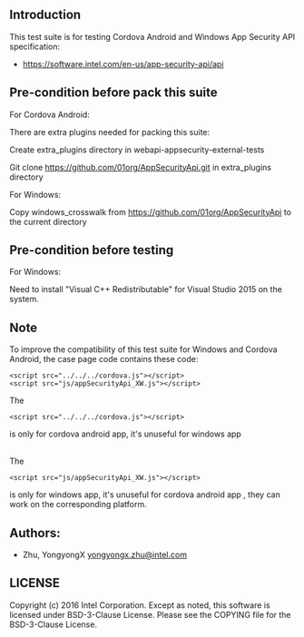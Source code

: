 ## Introduction

This test suite is for testing Cordova Android and Windows App Security API specification:
* https://software.intel.com/en-us/app-security-api/api

## Pre-condition before pack this suite

For Cordova Android:

There are extra plugins needed for packing this suite:

Create extra_plugins directory in webapi-appsecurity-external-tests

Git clone https://github.com/01org/AppSecurityApi.git in extra_plugins directory

For Windows:

Copy windows_crosswalk from https://github.com/01org/AppSecurityApi to the current directory

## Pre-condition before testing

For Windows:

Need to install "Visual C++ Redistributable" for Visual Studio 2015 on the system.

## Note
To improve the compatibility of this test suite for Windows and Cordova Android, the case page code contains these code: 
```
<script src="../../../cordova.js"></script> 
<script src="js/appSecurityApi_XW.js"></script>
```

The
```
<script src="../../../cordova.js"></script> 
```
is only for cordova android app, it's unuseful for windows app 

<br/>
The

```
<script src="js/appSecurityApi_XW.js"></script>
```
is only for windows app, it's unuseful for cordova android app
, they can work on the corresponding platform.


## Authors:

* Zhu, YongyongX <yongyongx.zhu@intel.com>


## LICENSE

Copyright (c) 2016 Intel Corporation.
Except as noted, this software is licensed under BSD-3-Clause License.
Please see the COPYING file for the BSD-3-Clause License.
